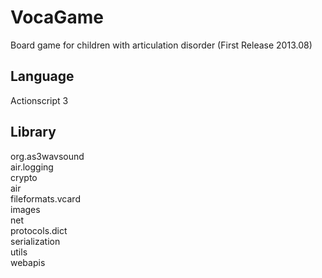 # VocaGame
Board game for children with articulation disorder (First Release 2013.08)

## Language
Actionscript 3

## Library
org.as3wavsound<br/>
air.logging<br/>
crypto<br/>
air<br/>
fileformats.vcard<br/>
images<br/>
net<br/>
protocols.dict<br/>
serialization<br/>
utils<br/>
webapis<br/>
